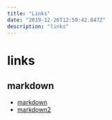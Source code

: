 ```yaml
---
title: "Links"
date: "2019-12-26T12:59:42.847Z"
description: "links"
---
```


# links

## markdown
* [markdown](https://guides.github.com/features/mastering-markdown/)
* [markdown2](https://wikidocs.net/1678)